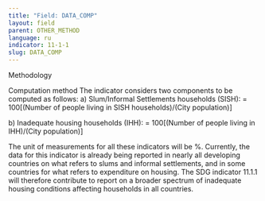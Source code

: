 ```yaml
---
title: "Field: DATA_COMP"
layout: field
parent: OTHER_METHOD
language: ru
indicator: 11-1-1
slug: DATA_COMP
---
```

Methodology

Computation method
The indicator considers two components to be computed as follows:
a) Slum/Informal Settlements households (SISH):  = 100[(Number of people living in SISH households)/(City population)]

 b) Inadequate housing households (IHH): = 100[(Number of people living in IHH)/(City population)]

The unit of measurements for all these indicators will be %. Currently, the data for this indicator is already being reported in nearly all developing countries on what refers to slums and informal settlements, and in some countries for what refers to expenditure on housing. The SDG indicator 11.1.1 will therefore contribute to report on a broader spectrum of inadequate housing conditions affecting households in all countries.